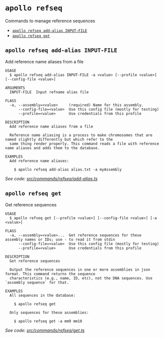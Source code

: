 # `apollo refseq`

Commands to manage reference sequences

- [`apollo refseq add-alias INPUT-FILE`](#apollo-refseq-add-alias-input-file)
- [`apollo refseq get`](#apollo-refseq-get)

## `apollo refseq add-alias INPUT-FILE`

Add reference name aliases from a file

```
USAGE
  $ apollo refseq add-alias INPUT-FILE -a <value> [--profile <value>] [--config-file <value>]

ARGUMENTS
  INPUT-FILE  Input refname alias file

FLAGS
  -a, --assembly=<value>     (required) Name for this assembly.
      --config-file=<value>  Use this config file (mostly for testing)
      --profile=<value>      Use credentials from this profile

DESCRIPTION
  Add reference name aliases from a file

  Reference name aliasing is a process to make chromosomes that are named slightly differently but which refer to the
  same thing render properly. This command reads a file with reference name aliases and adds them to the database.

EXAMPLES
  Add reference name aliases:

    $ apollo refseq add-alias alias.txt -a myAssembly
```

_See code:
[src/commands/refseq/add-alias.ts](https://github.com/GMOD/Apollo3/blob/v0.2.0/packages/apollo-cli/src/commands/refseq/add-alias.ts)_

## `apollo refseq get`

Get reference sequences

```
USAGE
  $ apollo refseq get [--profile <value>] [--config-file <value>] [-a <value>]

FLAGS
  -a, --assembly=<value>...  Get reference sequences for these assembly names or IDs; use - to read it from stdin
      --config-file=<value>  Use this config file (mostly for testing)
      --profile=<value>      Use credentials from this profile

DESCRIPTION
  Get reference sequences

  Output the reference sequences in one or more assemblies in json format. This command returns the sequence
  characteristics (e.g., name, ID, etc), not the DNA sequences. Use `assembly sequence` for that.

EXAMPLES
  All sequences in the database:

    $ apollo refseq get

  Only sequences for these assemblies:

    $ apollo refseq get -a mm9 mm10
```

_See code:
[src/commands/refseq/get.ts](https://github.com/GMOD/Apollo3/blob/v0.2.0/packages/apollo-cli/src/commands/refseq/get.ts)_
